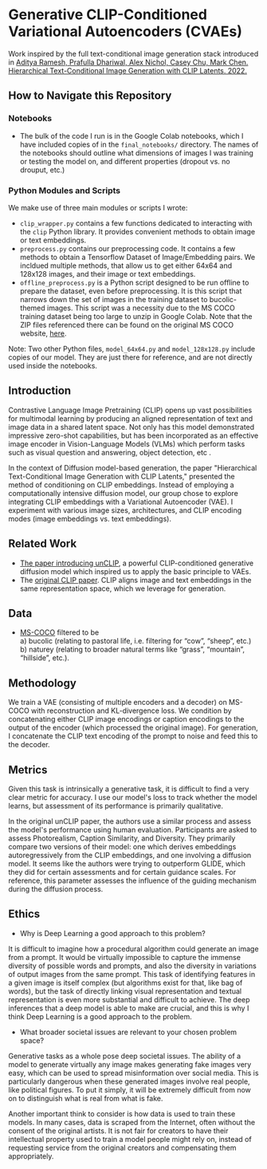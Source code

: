 # Generative CLIP-Conditioned Variational Autoencoders (CVAEs)
Work inspired by the full text-conditional image generation stack introduced in [Aditya Ramesh, Prafulla Dhariwal, Alex Nichol, Casey Chu, Mark Chen. Hierarchical Text-Conditional Image Generation with CLIP Latents. 2022.](https://arxiv.org/pdf/2204.06125.pdf)

## How to Navigate this Repository

### Notebooks
- The bulk of the code I run is in the Google Colab notebooks, which I have included copies of in the `final_notebooks/` directory. The names of the notebooks should outline what dimensions of images I was training or testing the model on, and different properties (dropout vs. no drouput, etc.)

### Python Modules and Scripts
We make use of three main modules or scripts I wrote:
- `clip_wrapper.py` contains a few functions dedicated to interacting with the `clip` Python library. It provides convenient methods to obtain image or text embeddings.
- `preprocess.py` contains our preprocessing code. It contains a few methods to obtain a Tensorflow Dataset of Image/Embedding pairs. We incldued multiple methods, that allow us to get either 64x64 and 128x128 images, and their image or text embeddings. 
- `offline_preprocess.py` is a Python script designed to be run offline to prepare the dataset, even before preprocessing. It is this script that narrows down the set of images in the training dataset to bucolic-themed images. This script was a necessity due to the MS COCO training dataset being too large to unzip in Google Colab. Note that the ZIP files referenced there can be found on the original MS COCO website, [here](https://cocodataset.org/#download).

Note: Two other Python files, `model_64x64.py` and `model_128x128.py` include copies of our model. They are just there for reference, and are not directly used inside the notebooks.

## Introduction
Contrastive Language Image Pretraining (CLIP)  opens up vast possibilities for multimodal learning by producing an aligned representation of text and image data in a shared latent space. Not only has this model demonstrated impressive zero-shot capabilities, but has been incorporated as an effective image encoder in Vision-Language Models (VLMs) which perform tasks such as visual question and answering, object detection, etc .  

In the context of Diffusion model-based generation, the paper "Hierarchical Text-Conditional Image Generation with CLIP Latents," presented the method of conditioning on CLIP embeddings. Instead of employing a computationally intensive diffusion model, our group chose to explore integrating CLIP embeddings with a Variational Autoencoder (VAE). I experiment with various image sizes, architectures, and CLIP encoding modes (image embeddings vs. text embeddings). 

## Related Work
- [The paper introducing unCLIP](https://arxiv.org/pdf/2204.06125.pdf), a powerful CLIP-conditioned generative diffusion model which inspired us to apply the basic principle to VAEs. 
- The [original CLIP paper](https://arxiv.org/pdf/2103.00020.pdf). CLIP aligns image and text embeddings in the same representation space, which we leverage for generation.

## Data
- [MS-COCO](https://cocodataset.org/#home)  filtered to be  <br/>
a) bucolic (relating to pastoral life, i.e. filtering for “cow”, “sheep”, etc.) <br/>
b) naturey (relating to broader natural terms like “grass”, “mountain”, “hillside”, etc.).

## Methodology
We train a VAE (consisting of multiple encoders and a decoder) on MS-COCO with reconstruction and KL-divergence loss. We condition by concatenating either CLIP image encodings or caption encodings to the output of the encoder (which processed the original image). For generation, I concatenate the CLIP text encoding of the prompt to noise and feed this to the decoder. 

## Metrics
Given this task is intrinsically a generative task, it is difficult to find a very clear metric for accuracy. I use our model's loss to track whether the model learns, but assessment of its performance is primarily qualitative.

In the original unCLIP paper, the authors use a similar process and assess the model's performance using human evaluation. Participants are asked to assess Photorealism, Caption Similarity, and Diversity. They primarily compare two versions of their model: one which derives embeddings autoregressively from the CLIP embeddings, and one involving a diffusion model. It seems like the authors were trying to outperform GLIDE, which they did for certain assessments and for certain guidance scales. For reference, this parameter assesses the influence of the guiding mechanism during the diffusion process.

## Ethics
- Why is Deep Learning a good approach to this problem?

It is difficult to imagine how a procedural algorithm could generate an image from a prompt. It would be virtually impossible to capture the immense diversity of possible words and prompts, and also the diversity in variations of output images from the same prompt. This task of identifying features in a given image is itself complex (but algorithms exist for that, like bag of words), but the task of directly linking visual representation and textual representation is even more substantial and difficult to achieve. The deep inferences that a deep model is able to make are crucial, and this is why I think Deep Learning is a good approach to the problem.

- What broader societal issues are relevant to your chosen problem space?

Generative tasks as a whole pose deep societal issues. The ability of a model to generate virtually any image makes generating fake images very easy, which can be used to spread misinformation over social media. This is particularly dangerous when these generated images involve real people, like political figures. To put it simply, it will be extremely difficult from now on to distinguish what is real from what is fake.

Another important think to consider is how data is used to train these models. In many cases, data is scraped from the Internet, often without the consent of the original artists. It is not fair for creators to have their intellectual property used to train a model people might rely on, instead of requesting service from the original creators and compensating them appropriately.
